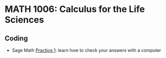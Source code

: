 # MATH 1006: Calculus for the Life Sciences

## Coding
- Sage Math [Practice 1](https://github.com/ahurford/math-1006/blob/main/code/Practice%201.ipynb): learn how to check your answers with a computer
